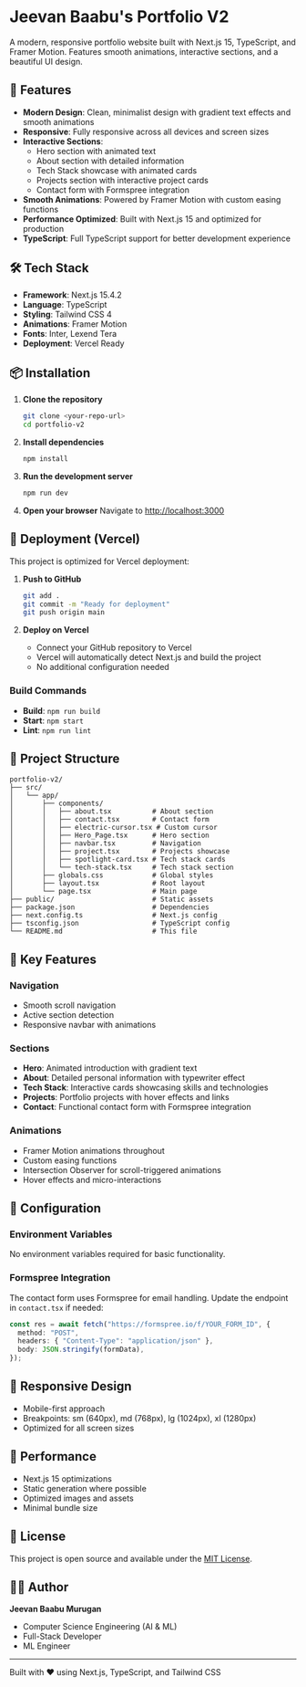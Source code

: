 # Jeevan Baabu's Portfolio V2

A modern, responsive portfolio website built with Next.js 15, TypeScript, and Framer Motion. Features smooth animations, interactive sections, and a beautiful UI design.

## 🚀 Features

- **Modern Design**: Clean, minimalist design with gradient text effects and smooth animations
- **Responsive**: Fully responsive across all devices and screen sizes
- **Interactive Sections**:
  - Hero section with animated text
  - About section with detailed information
  - Tech Stack showcase with animated cards
  - Projects section with interactive project cards
  - Contact form with Formspree integration
- **Smooth Animations**: Powered by Framer Motion with custom easing functions
- **Performance Optimized**: Built with Next.js 15 and optimized for production
- **TypeScript**: Full TypeScript support for better development experience

## 🛠️ Tech Stack

- **Framework**: Next.js 15.4.2
- **Language**: TypeScript
- **Styling**: Tailwind CSS 4
- **Animations**: Framer Motion
- **Fonts**: Inter, Lexend Tera
- **Deployment**: Vercel Ready

## 📦 Installation

1. **Clone the repository**

   ```bash
   git clone <your-repo-url>
   cd portfolio-v2
   ```

2. **Install dependencies**

   ```bash
   npm install
   ```

3. **Run the development server**

   ```bash
   npm run dev
   ```

4. **Open your browser**
   Navigate to [http://localhost:3000](http://localhost:3000)

## 🚀 Deployment (Vercel)

This project is optimized for Vercel deployment:

1. **Push to GitHub**

   ```bash
   git add .
   git commit -m "Ready for deployment"
   git push origin main
   ```

2. **Deploy on Vercel**
   - Connect your GitHub repository to Vercel
   - Vercel will automatically detect Next.js and build the project
   - No additional configuration needed

### Build Commands

- **Build**: `npm run build`
- **Start**: `npm start`
- **Lint**: `npm run lint`

## 📁 Project Structure

```
portfolio-v2/
├── src/
│   └── app/
│       ├── components/
│       │   ├── about.tsx          # About section
│       │   ├── contact.tsx        # Contact form
│       │   ├── electric-cursor.tsx # Custom cursor
│       │   ├── Hero_Page.tsx      # Hero section
│       │   ├── navbar.tsx         # Navigation
│       │   ├── project.tsx        # Projects showcase
│       │   ├── spotlight-card.tsx # Tech stack cards
│       │   └── tech-stack.tsx     # Tech stack section
│       ├── globals.css            # Global styles
│       ├── layout.tsx             # Root layout
│       └── page.tsx               # Main page
├── public/                        # Static assets
├── package.json                   # Dependencies
├── next.config.ts                 # Next.js config
├── tsconfig.json                  # TypeScript config
└── README.md                      # This file
```

## 🎨 Key Features

### Navigation

- Smooth scroll navigation
- Active section detection
- Responsive navbar with animations

### Sections

- **Hero**: Animated introduction with gradient text
- **About**: Detailed personal information with typewriter effect
- **Tech Stack**: Interactive cards showcasing skills and technologies
- **Projects**: Portfolio projects with hover effects and links
- **Contact**: Functional contact form with Formspree integration

### Animations

- Framer Motion animations throughout
- Custom easing functions
- Intersection Observer for scroll-triggered animations
- Hover effects and micro-interactions

## 🔧 Configuration

### Environment Variables

No environment variables required for basic functionality.

### Formspree Integration

The contact form uses Formspree for email handling. Update the endpoint in `contact.tsx` if needed:

```typescript
const res = await fetch("https://formspree.io/f/YOUR_FORM_ID", {
  method: "POST",
  headers: { "Content-Type": "application/json" },
  body: JSON.stringify(formData),
});
```

## 📱 Responsive Design

- Mobile-first approach
- Breakpoints: sm (640px), md (768px), lg (1024px), xl (1280px)
- Optimized for all screen sizes

## 🚀 Performance

- Next.js 15 optimizations
- Static generation where possible
- Optimized images and assets
- Minimal bundle size

## 📄 License

This project is open source and available under the [MIT License](LICENSE).

## 👨‍💻 Author

**Jeevan Baabu Murugan**

- Computer Science Engineering (AI & ML)
- Full-Stack Developer
- ML Engineer

---

Built with ❤️ using Next.js, TypeScript, and Tailwind CSS
